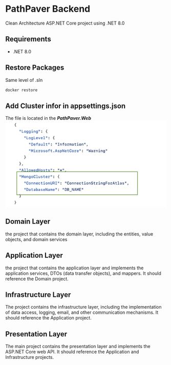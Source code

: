 # PathPaver Backend
Clean Architecture ASP.NET Core project using .NET 8.0

## Requirements
- .NET 8.0

## Restore Packages
Same level of .sln
```sh
docker restore
```

## Add Cluster infor in appsettings.json
The file is located in the **_PathPaver.Web_**
![appsettings](assets/appsettings_ex.png)

## Domain Layer 
the project that contains the domain layer, including the entities, value objects, and domain services

## Application Layer 
the project that contains the application layer and implements the application services, DTOs (data transfer objects), and mappers. It should reference the Domain project.

## Infrastructure Layer 
The project contains the infrastructure layer, including the implementation of data access, logging, email, and other communication mechanisms. It should reference the Application project.

## Presentation Layer 
The main project contains the presentation layer and implements the ASP.NET Core web API. It should reference the Application and Infrastructure projects.
